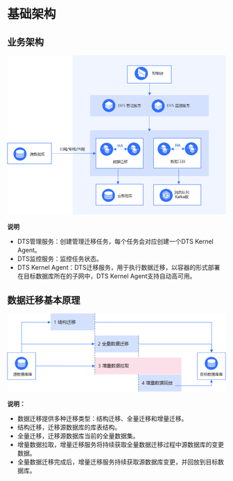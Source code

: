 # 基础架构

## 业务架构

![1568968591708](../../../../image/Data-Transmission-Service/dts-037.png)

**说明**

- DTS管理服务：创建管理迁移任务，每个任务会对应创建一个DTS Kernel Agent。
- DTS监控服务：监控任务状态。
- DTS Kernel Agent：DTS迁移服务，用于执行数据迁移，以容器的形式部署在目标数据库所在的子网中，DTS Kernel Agent支持自动高可用。



## 数据迁移基本原理

![1568968924973](../../../../image/Data-Transmission-Service/dts-004.png)

**说明：**

- 数据迁移提供多种迁移类型：结构迁移、全量迁移和增量迁移。
- 结构迁移，迁移源数据库的库表结构。
- 全量迁移，迁移源数据库当前的全量数据集。
- 增量数据拉取，增量迁移服务将持续获取全量数据迁移过程中源数据库的变更数据。
- 全量数据迁移完成后，增量迁移服务持续获取源数据库变更，并回放到目标数据库。
